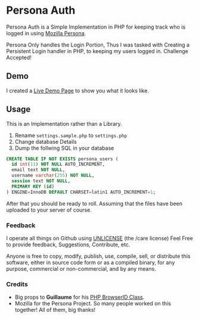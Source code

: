 # Persona Auth

Persona Auth is a Simple Implementation in PHP for keeping track who is logged in using [Mozilla Persona](http://www.mozilla.org/en-US/persona/).

Persona Only handles the Login Portion, Thus I was tasked with Creating a Persistent Login handler in PHP, to keeping my users logged in. Challenge Accepted!

## Demo

I created a [Live Demo Page](http://demo.modularr.com/persona/) to show you what it looks like.

## Usage

This is an Implementation rather than a Library.

1. Rename `settings.sample.php` to `settings.php`
2. Change database Details
3. Dump the follwing SQL in your database

```sql
CREATE TABLE IF NOT EXISTS persona_users (
  id int(11) NOT NULL AUTO_INCREMENT,
  email text NOT NULL,
  username varchar(255) NOT NULL,
  session text NOT NULL,
  PRIMARY KEY (id)
) ENGINE=InnoDB DEFAULT CHARSET=latin1 AUTO_INCREMENT=1;
```

After that you should be ready to roll. Assuming that the files have been uploaded to your server of course.

### Feedback

I operate all things on Github using [UNLICENSE](http://unlicense.org/) (the /care license)
Feel Free to provide feedback, Suggestions, Contribute, etc.

Anyone is free to copy, modify, publish, use, compile, sell, or distribute this software, either in source code form or as a compiled binary, for any purpose, commercial or non-commercial, and by any means.

### Credits

- Big props to **Guillaume** for his [PHP BrowserID Class](http://tools.atto.be/browserid/).
- Mozilla for the Persona Project. So many people worked on this together! All of them, big thanks!
